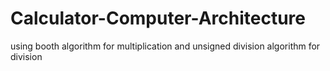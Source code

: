 # Calculator-Computer-Architecture
using booth algorithm for multiplication and unsigned division algorithm for division
